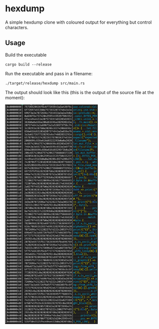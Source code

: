 # hexdump

A simple hexdump clone with coloured output for everything but control characters.

## Usage

Build the executable

```shell
cargo build --release
```

Run the executable and pass in a filename:

```shell
./target/release/hexdump src/main.rs
```

The output should look like this (this is the output of the source file at the moment):

<img src="./images/example.png" width=300 alt="Example output of dumping the source file"/>
